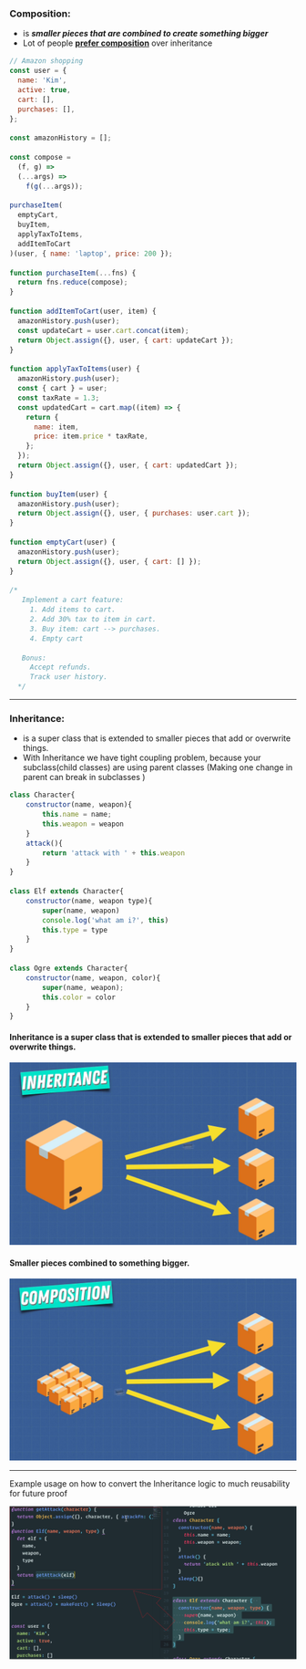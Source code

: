 ### Composition:

- is **_smaller pieces that are combined to create something bigger_**
- Lot of people <ins>**prefer composition**</ins> over inheritance

```js
// Amazon shopping
const user = {
  name: 'Kim',
  active: true,
  cart: [],
  purchases: [],
};

const amazonHistory = [];

const compose =
  (f, g) =>
  (...args) =>
    f(g(...args));

purchaseItem(
  emptyCart,
  buyItem,
  applyTaxToItems,
  addItemToCart
)(user, { name: 'laptop', price: 200 });

function purchaseItem(...fns) {
  return fns.reduce(compose);
}

function addItemToCart(user, item) {
  amazonHistory.push(user);
  const updateCart = user.cart.concat(item);
  return Object.assign({}, user, { cart: updateCart });
}

function applyTaxToItems(user) {
  amazonHistory.push(user);
  const { cart } = user;
  const taxRate = 1.3;
  const updatedCart = cart.map((item) => {
    return {
      name: item,
      price: item.price * taxRate,
    };
  });
  return Object.assign({}, user, { cart: updatedCart });
}

function buyItem(user) {
  amazonHistory.push(user);
  return Object.assign({}, user, { purchases: user.cart });
}

function emptyCart(user) {
  amazonHistory.push(user);
  return Object.assign({}, user, { cart: [] });
}

/*
   Implement a cart feature:
     1. Add items to cart.
     2. Add 30% tax to item in cart.
     3. Buy item: cart --> purchases.
     4. Empty cart

   Bonus:
     Accept refunds.
     Track user history.
  */
```

---

### Inheritance:

- is a super class that is extended to smaller pieces that add or overwrite things.
- With Inheritance we have tight coupling problem, because your subclass(child classes) are using parent classes (Making one change in parent can break in subclasses )

```js
class Character{
    constructor(name, weapon){
        this.name = name;
        this.weapon = weapon
    }
    attack(){
        return 'attack with ' + this.weapon
    }
}

class Elf extends Character{
    constructor(name, weapon type){
        super(name, weapon)
        console.log('what am i?', this)
        this.type = type
    }
}

class Ogre extends Character{
    constructor(name, weapon, color){
        super(name, weapon);
        this.color = color
    }
}

```

#### Inheritance is a super class that is extended to smaller pieces that add or overwrite things.

<img src="./images_used/Inheritance.png">


#### Smaller pieces combined to something bigger.
<img src="./images_used/Composition.png">


---

Example usage on how to convert the Inheritance logic to much reusability for future proof

<img src="./images_used/Inheritance1.png">
